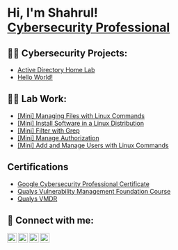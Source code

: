<h1>Hi, I'm Shahrul! <br/><a href="https://www.linkedin.com/in/shahrulandeka/">Cybersecurity Professional</a>

<h2>👨‍💻 Cybersecurity Projects:</h2>

  - [Active Directory Home Lab](https://github.com/shahrulandeka/ActiveDirectoryLab)
  - [Hello World!](https://github.com/shahrulandeka/LABURL)

<h2>👨‍💻 Lab Work:</h2>

  - [[Mini] Managing Files with Linux Commands](https://github.com/shahrulandeka/mini-manage-files)
  - [[Mini] Install Software in a Linux Distribution](https://github.com/shahrulandeka/install-software-in-linux)
  - [[Mini] Filter with Grep](https://github.com/shahrulandeka/filter-with-grep)
  - [[Mini] Manage Authorization](https://github.com/shahrulandeka/manage-authorization)
  - [[Mini] Add and Manage Users with Linux Commands](https://github.com/shahrulandeka/add-and-manage-users)

<h2>Certifications</h2>

  - [Google Cybersecurity Professional Certificate](https://github.com/shahrulandeka/LABURL)
  - [Qualys Vulnerability Management Foundation Course](https://i.imgur.com/zIFHz0N.jpg)
  - [Qualys VMDR](https://i.imgur.com/T4UMfOC.jpg)

<h2> 🤳 Connect with me:</h2>

[<img align="left" alt="JoshMadakor | YouTube" width="22px" src="https://cdn.jsdelivr.net/npm/simple-icons@v3/icons/youtube.svg" />][youtube]
[<img align="left" alt="JoshMadakor | Twitter" width="22px" src="https://cdn.jsdelivr.net/npm/simple-icons@v3/icons/twitter.svg" />][twitter]
[<img align="left" alt="JoshMadakor | LinkedIn" width="22px" src="https://cdn.jsdelivr.net/npm/simple-icons@v3/icons/linkedin.svg" />][linkedin]
[<img align="left" alt="JoshMadakor | Instagram" width="22px" src="https://cdn.jsdelivr.net/npm/simple-icons@v3/icons/instagram.svg" />][instagram]

[twitter]: https://twitter.com/joshmadakor
[youtube]: https://www.youtube.com/c/joshmadakor
[instagram]: https://www.instagram.com/joshmadakor/
[linkedin]: https://linkedin.com/in/joshmadakor

<!--
**joshmadakor1/joshmadakor1** is a ✨ _special_ ✨ repository because its `README.md` (this file) appears on your GitHub profile.

Here are some ideas to get you started:

- 🔭 I’m currently working on ...
- 🌱 I’m currently learning ...
- 👯 I’m looking to collaborate on ...
- 🤔 I’m looking for help with ...
- 💬 Ask me about ...
- 📫 How to reach me: ...
- 😄 Pronouns: ...
- ⚡ Fun fact: ...
-->
